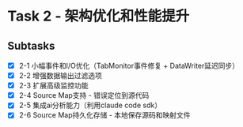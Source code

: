 # Task 2 - 架构优化和性能提升

## Subtasks
- [x] 2-1 小幅事件和I/O优化（TabMonitor事件修复 + DataWriter延迟同步）
- [x] 2-2 增强数据输出过滤选项
- [x] 2-3 扩展高级监控功能
- [x] 2-4 Source Map支持 - 错误定位到源代码
- [x] 2-5 集成ai分析能力（利用claude code sdk）
- [x] 2-6 Source Map持久化存储 - 本地保存源码和映射文件